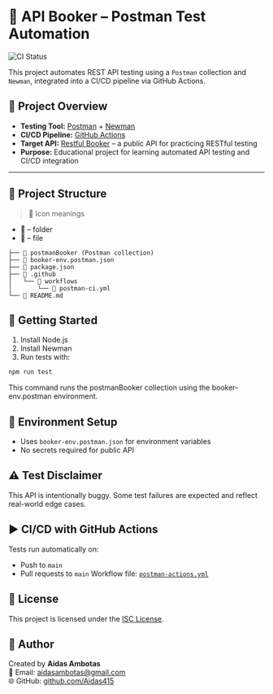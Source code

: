 # 🚀 API Booker – Postman Test Automation

![CI Status](https://github.com/Aidas415/api-booker/actions/workflows/postman-actions.yml/badge.svg)

This project automates REST API testing using a `Postman` collection and `Newman`, integrated into a CI/CD pipeline via GitHub Actions.

## 📖 Project Overview

- **Testing Tool:** [Postman](https://www.postman.com/) + [Newman](https://www.npmjs.com/package/newman)  
- **CI/CD Pipeline:** [GitHub Actions](https://docs.github.com/en/actions)  
- **Target API:** [Restful Booker](https://restful-booker.herokuapp.com) – a public API for practicing RESTful testing  
- **Purpose:** Educational project for learning automated API testing and CI/CD integration

---

## 🧩 Project Structure

> 📌 Icon meanings

- 📁 –  folder
- 📄 – file

```
├── 📄 postmanBooker (Postman collection)
├── 📄 booker-env.postman.json
├── 📄 package.json
├── 📁 .github
│   └── 📁 workflows
│       └── 📄 postman-ci.yml
└── 📄 README.md
```

## 🏁 Getting Started

1. Install Node.js  
2. Install Newman  
3. Run tests with:
```bash
npm run test
```
This command runs the postmanBooker collection using the booker-env.postman environment.

## 🔐 Environment Setup
- Uses `booker-env.postman.json` for environment variables
- No secrets required for public API

## ⚠️ Test Disclaimer
This API is intentionally buggy. Some test failures are expected and reflect real-world edge cases.

## ▶️ CI/CD with GitHub Actions
Tests run automatically on:
- Push to `main`
- Pull requests to `main`
Workflow file: [`postman-actions.yml`](https://github.com/Aidas415/api-booker/blob/main/.github/workflows/postman-actions.yml)

## 📜 License

This project is licensed under the [ISC License](https://opensource.org/licenses/ISC).

## 👤 Author

Created by **Aidas Ambotas**  
📧 Email: aidasambotas@gmail.com  
🌐 GitHub: [github.com/Aidas415](https://github.com/Aidas415)